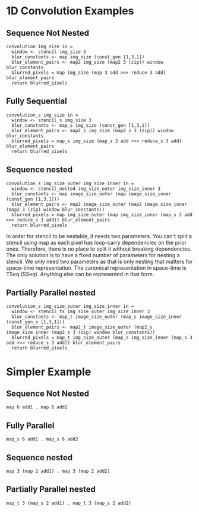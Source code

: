 # 1D Convolution Examples
## Sequence Not Nested
```
convolution img_size in =
  window <- stencil img_size 3
  blur_constants <- map img_size (const_gen [1,3,1])
  blur_element_pairs <- map2 img_size (map2 3 (zip)) window blur_constants
  blurred_pixels = map img_size (map 3 add >>> reduce 3 add) blur_element_pairs
  return blurred_pixels
```

## Fully Sequential
```
convolution_s img_size in =
  window <- stencil_s img_size 3
  blur_constants <- map_s img_size (const_gen [1,3,1])
  blur_element_pairs <- map2_s img_size (map2_s 3 (zip)) window blur_constants
  blurred_pixels = map_s img_size (map_s 3 add >>> reduce_s 3 add) blur_element_pairs
  return blurred_pixels
```

## Sequence nested
```
convolution_s img_size_outer img_size_inner in =
  window <- stencil_nested img_size_outer img_size_inner 3
  blur_constants <- map image_size_outer (map image_size_inner (const_gen [1,3,1]))
  blur_element_pairs <- map2 image_size_outer (map2 image_size_inner (map2 3 (zip) window blur_constants))
  blurred_pixels = map img_size_outer (map img_size_inner (map_s 3 add >>> reduce_s 3 add)) blur_element_pairs
  return blurred_pixels
```

In order for stencil to be nestable, it needs two parameters. 
You can't split a stencil using map as each pixel has loop-carry dependencies on the prior ones.
Therefore, there is no place to split it without breaking dependencies.
The only solution is to have a fixed number of parameters for nesting a stencil. 
We only need two parameters as that is only nesting that matters for space-time representation.
The canonical representation in space-time is TSeq (SSeq).
Anything else can be represented in that form.

## Partially Parallel nested
```
convolution_s img_size_outer img_size_inner in =
  window <- stencil_ts img_size_outer img_size_inner 3
  blur_constants <- map_t image_size_outer (map_s image_size_inner (const_gen_s [1,3,1]))
  blur_element_pairs <- map2_t image_size_outer (map2_s image_size_inner (map2_s 3 (zip) window blur_constants))
  blurred_pixels = map_t img_size_outer (map_s img_size_inner (map_s 3 add >>> reduce_s 3 add)) blur_element_pairs
  return blurred_pixels
```

# Simpler Example
## Sequence Not Nested
```
map 6 add1 . map 6 add2
```

## Fully Parallel 
```
map_s 6 add1 . map_s 6 add2
```

## Sequence nested
```
map 3 (map 2 add1) . map 3 (map 2 add2)
```


## Partially Parallel nested
```
map_t 3 (map_s 2 add1) . map_t 3 (map_s 2 add2)
```
